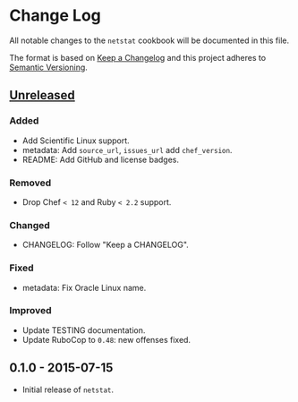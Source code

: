 # Change Log
All notable changes to the `netstat` cookbook will be documented in this file.

The format is based on [Keep a Changelog](http://keepachangelog.com/) and this project adheres to [Semantic Versioning](http://semver.org/).

## [Unreleased]
### Added
- Add Scientific Linux support.
- metadata: Add `source_url`, `issues_url` add `chef_version`.
- README: Add GitHub and license badges.

### Removed
- Drop Chef `< 12` and Ruby `< 2.2` support.

### Changed
- CHANGELOG: Follow "Keep a CHANGELOG".

### Fixed
- metadata: Fix Oracle Linux name.

### Improved
- Update TESTING documentation.
- Update RuboCop to `0.48`: new offenses fixed.

## 0.1.0 - 2015-07-15
- Initial release of `netstat`.

[Unreleased]: https://github.com/zuazo/netstat-cookbook/compare/0.1.0...HEAD
